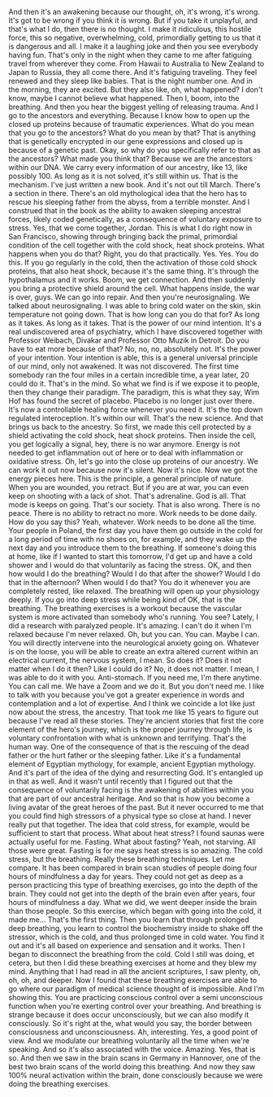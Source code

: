  And then it's an awakening because our thought, oh, it's wrong, it's wrong. It's got to be wrong if you think it is wrong. But if you take it unplayful, and that's what I do, then there is no thought. I make it ridiculous, this hostile force, this so negative, overwhelming, cold, primordially getting to us that it is dangerous and all. I make it a laughing joke and then you see everybody having fun. That's only in the night when they came to me after fatiguing travel from wherever they come. From Hawaii to Australia to New Zealand to Japan to Russia, they all come there. And it's fatiguing traveling. They feel renewed and they sleep like babies. That is the night number one. And in the morning, they are excited. But they also like, oh, what happened? I don't know, maybe I cannot believe what happened. Then I, boom, into the breathing. And then you hear the biggest yelling of releasing trauma. And I go to the ancestors and everything. Because I know how to open up the closed up proteins because of traumatic experiences. What do you mean that you go to the ancestors? What do you mean by that? That is anything that is genetically encrypted in our gene expressions and closed up is because of a genetic past. Okay, so why do you specifically refer to that as the ancestors? What made you think that? Because we are the ancestors within our DNA. We carry every information of our ancestry, like 13, like possibly 100. As long as it is not solved, it's still within us. That is the mechanism. I've just written a new book. And it's not out till March. There's a section in there. There's an old mythological idea that the hero has to rescue his sleeping father from the abyss, from a terrible monster. And I construed that in the book as the ability to awaken sleeping ancestral forces, likely coded genetically, as a consequence of voluntary exposure to stress. Yes, that we come together, Jordan. This is what I do right now in San Francisco, showing through bringing back the primal, primordial condition of the cell together with the cold shock, heat shock proteins. What happens when you do that? Right, you do that practically. Yes. Yes. You do this. If you go regularly in the cold, then the activation of those cold shock proteins, that also heat shock, because it's the same thing. It's through the hypothalamus and it works. Boom, we get connection. And then suddenly you bring a protective shield around the cell. What happens inside, the war is over, guys. We can go into repair. And then you're neurosignaling. We talked about neurosignaling. I was able to bring cold water on the skin, skin temperature not going down. That is how long can you do that for? As long as it takes. As long as it takes. That is the power of our mind intention. It's a real undiscovered area of psychiatry, which I have discovered together with Professor Weibach, Divakar and Professor Otto Muzik in Detroit. Do you have to eat more because of that? No, no, no, absolutely not. It's the power of your intention. Your intention is able, this is a general universal principle of our mind, only not awakened. It was not discovered. The first time somebody ran the four miles in a certain incredible time, a year later, 20 could do it. That's in the mind. So what we find is if we expose it to people, then they change their paradigm. The paradigm, this is what they say, Wim Hof has found the secret of placebo. Placebo is no longer just over there. It's now a controllable healing force whenever you need it. It's the top down regulated interoception. It's within our will. That's the new science. And that brings us back to the ancestry. So first, we made this cell protected by a shield activating the cold shock, heat shock proteins. Then inside the cell, you get logically a signal, hey, there is no war anymore. Energy is not needed to get inflammation out of here or to deal with inflammation or oxidative stress. Oh, let's go into the close up proteins of our ancestry. We can work it out now because now it's silent. Now it's nice. Now we got the energy pieces here. This is the principle, a general principle of nature. When you are wounded, you retract. But if you are at war, you can even keep on shooting with a lack of shot. That's adrenaline. God is all. That mode is keeps on going. That's our society. That is also wrong. There is no peace. There is no ability to retract no more. Work needs to be done daily. How do you say this? Yeah, whatever. Work needs to be done all the time. Your people in Poland, the first day you have them go outside in the cold for a long period of time with no shoes on, for example, and they wake up the next day and you introduce them to the breathing. If someone's doing this at home, like if I wanted to start this tomorrow, I'd get up and have a cold shower and I would do that voluntarily as facing the stress. OK, and then how would I do the breathing? Would I do that after the shower? Would I do that in the afternoon? When would I do that? You do it whenever you are completely rested, like relaxed. The breathing will open up your physiology deeply. If you go into deep stress while being kind of OK, that is the breathing. The breathing exercises is a workout because the vascular system is more activated than somebody who's running. You see? Lately, I did a research with paralyzed people. It's amazing. I can't do it when I'm relaxed because I'm never relaxed. Oh, but you can. You can. Maybe I can. You will directly intervene into the neurological anxiety going on. Whatever is on the loose, you will be able to create an extra altered current within an electrical current, the nervous system, I mean. So does it? Does it not matter when I do it then? Like I could do it? No, it does not matter. I mean, I was able to do it with you. Anti-stomach. If you need me, I'm there anytime. You can call me. We have a Zoom and we do it. But you don't need me. I like to talk with you because you've got a greater experience in words and contemplation and a lot of expertise. And I think we coincide a lot like just now about the stress, the ancestry. That took me like 15 years to figure out because I've read all these stories. They're ancient stories that first the core element of the hero's journey, which is the proper journey through life, is voluntary confrontation with what is unknown and terrifying. That's the human way. One of the consequence of that is the rescuing of the dead father or the hurt father or the sleeping father. Like it's a fundamental element of Egyptian mythology, for example, ancient Egyptian mythology. And it's part of the idea of the dying and resurrecting God. It's entangled up in that as well. And it wasn't until recently that I figured out that the consequence of voluntarily facing is the awakening of abilities within you that are part of our ancestral heritage. And so that is how you become a living avatar of the great heroes of the past. But it never occurred to me that you could find high stressors of a physical type so close at hand. I never really put that together. The idea that cold stress, for example, would be sufficient to start that process. What about heat stress? I found saunas were actually useful for me. Fasting. What about fasting? Yeah, not starving. All those were great. Fasting is for me says heat stress is so amazing. The cold stress, but the breathing. Really these breathing techniques. Let me compare. It has been compared in brain scan studies of people doing four hours of mindfulness a day for years. They could not get as deep as a person practicing this type of breathing exercises, go into the depth of the brain. They could not get into the depth of the brain even after years, four hours of mindfulness a day. What we did, we went deeper inside the brain than those people. So this exercise, which began with going into the cold, it made me... That's the first thing. Then you learn that through prolonged deep breathing, you learn to control the biochemistry inside to shake off the stressor, which is the cold, and thus prolonged time in cold water. You find it out and it's all based on experience and sensation and it works. Then I began to disconnect the breathing from the cold. Cold I still was doing, et cetera, but then I did these breathing exercises at home and they blew my mind. Anything that I had read in all the ancient scriptures, I saw plenty, oh, oh, oh, and deeper. Now I found that these breathing exercises are able to go where our paradigm of medical science thought of is impossible. And I'm showing this. You are practicing conscious control over a semi unconscious function when you're exerting control over your breathing. And breathing is strange because it does occur unconsciously, but we can also modify it consciously. So it's right at the, what would you say, the border between consciousness and unconsciousness. Ah, interesting. Yes, a good point of view. And we modulate our breathing voluntarily all the time when we're speaking. And so it's also associated with the voice. Amazing. Yes, that is so. And then we saw in the brain scans in Germany in Hannover, one of the best two brain scans of the world doing this breathing. And now they saw 100% neural activation within the brain, done consciously because we were doing the breathing exercises.